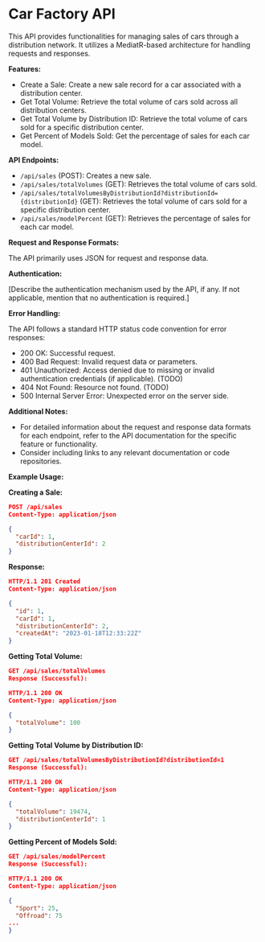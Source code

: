 # Car Factory API

This API provides functionalities for managing sales of cars through a distribution network. It utilizes a MediatR-based architecture for handling requests and responses.

**Features:**

* Create a Sale: Create a new sale record for a car associated with a distribution center.
* Get Total Volume: Retrieve the total volume of cars sold across all distribution centers.
* Get Total Volume by Distribution ID: Retrieve the total volume of cars sold for a specific distribution center.
* Get Percent of Models Sold: Get the percentage of sales for each car model.

**API Endpoints:**

* `/api/sales` (POST): Creates a new sale.
* `/api/sales/totalVolumes` (GET): Retrieves the total volume of cars sold.
* `/api/sales/totalVolumesByDistributionId?distributionId={distributionId}` (GET): Retrieves the total volume of cars sold for a specific distribution center.
* `/api/sales/modelPercent` (GET): Retrieves the percentage of sales for each car model.

**Request and Response Formats:**

The API primarily uses JSON for request and response data. 

**Authentication:**

[Describe the authentication mechanism used by the API, if any. If not applicable, mention that no authentication is required.]

**Error Handling:**

The API follows a standard HTTP status code convention for error responses:

* 200 OK: Successful request.
* 400 Bad Request: Invalid request data or parameters.
* 401 Unauthorized: Access denied due to missing or invalid authentication credentials (if applicable). (TODO)
* 404 Not Found: Resource not found. (TODO)
* 500 Internal Server Error: Unexpected error on the server side.

**Additional Notes:**

* For detailed information about the request and response data formats for each endpoint, refer to the API documentation for the specific feature or functionality.
* Consider including links to any relevant documentation or code repositories.

**Example Usage:**

**Creating a Sale:**

```json
POST /api/sales
Content-Type: application/json

{
  "carId": 1,
  "distributionCenterId": 2
}
```
**Response:**

```json
HTTP/1.1 201 Created
Content-Type: application/json

{
  "id": 1,
  "carId": 1,
  "distributionCenterId": 2,
  "createdAt": "2023-01-18T12:33:22Z"
}
```
**Getting Total Volume:**
```json
GET /api/sales/totalVolumes
Response (Successful):
```

```json
HTTP/1.1 200 OK
Content-Type: application/json

{
  "totalVolume": 100
}
```

**Getting Total Volume by Distribution ID:**
```json
GET /api/sales/totalVolumesByDistributionId?distributionId=1
Response (Successful):
```
```json
HTTP/1.1 200 OK
Content-Type: application/json

{
  "totalVolume": 19474,
  "distributionCenterId": 1
}
```
**Getting Percent of Models Sold:**
```json
GET /api/sales/modelPercent
Response (Successful):
```
```json
HTTP/1.1 200 OK
Content-Type: application/json

{
  "Sport": 25,
  "Offroad": 75
...
}
```
